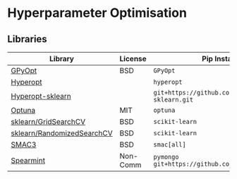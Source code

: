 # Hyperparameter Optimisation

## Libraries

Library                                        | License  | Pip Installation
-----------------------------------------------|----------|----------------
[GPyOpt](http://sheffieldml.github.io/GPyOpt/) | BSD      | `GPyOpt`
[Hyperopt](http://hyperopt.github.io)          |          | `hyperopt`
[Hyperopt-sklearn](http://hyperopt.github.io/hyperopt-sklearn/) |  | `git+https://github.com/hyperopt/hyperopt-sklearn.git`
[Optuna](https://optuna.org)                   | MIT      | `optuna`
[sklearn/GridSearchCV](https://scikit-learn.org/stable/modules/generated/sklearn.model_selection.GridSearchCV.html) | BSD | `scikit-learn`
[sklearn/RandomizedSearchCV](https://scikit-learn.org/stable/modules/generated/sklearn.model_selection.RandomizedSearchCV.html) | BSD | `scikit-learn`
[SMAC3](https://github.com/automl/SMAC3)       | BSD      | `smac[all]`
[Spearmint](https://github.com/HIPS/Spearmint) | Non-Comm | `pymongo git+https://github.com/HIPS/Spearmint.git`

